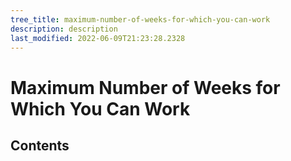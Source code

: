 ```yaml
---
tree_title: maximum-number-of-weeks-for-which-you-can-work
description: description
last_modified: 2022-06-09T21:23:28.2328
---
```


# Maximum Number of Weeks for Which You Can Work

## Contents
